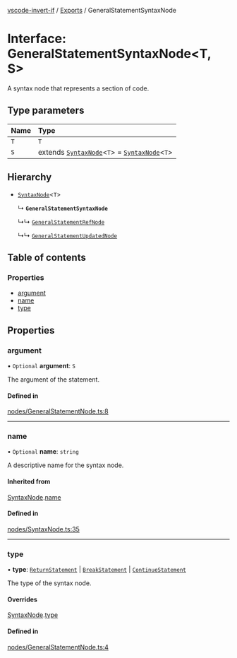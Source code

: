 [vscode-invert-if](../README.md) / [Exports](../modules.md) / GeneralStatementSyntaxNode

# Interface: GeneralStatementSyntaxNode<T, S\>

A syntax node that represents a section of code.

## Type parameters

| Name | Type |
| :------ | :------ |
| `T` | `T` |
| `S` | extends [`SyntaxNode`](SyntaxNode.md)<`T`\> = [`SyntaxNode`](SyntaxNode.md)<`T`\> |

## Hierarchy

- [`SyntaxNode`](SyntaxNode.md)<`T`\>

  ↳ **`GeneralStatementSyntaxNode`**

  ↳↳ [`GeneralStatementRefNode`](GeneralStatementRefNode.md)

  ↳↳ [`GeneralStatementUpdatedNode`](GeneralStatementUpdatedNode.md)

## Table of contents

### Properties

- [argument](GeneralStatementSyntaxNode.md#argument)
- [name](GeneralStatementSyntaxNode.md#name)
- [type](GeneralStatementSyntaxNode.md#type)

## Properties

### argument

• `Optional` **argument**: `S`

The argument of the statement.

#### Defined in

[nodes/GeneralStatementNode.ts:8](https://github.com/1nVitr0/plugin-vscode-invert-if/blob/d1df971/packages/api/src/nodes/GeneralStatementNode.ts#L8)

___

### name

• `Optional` **name**: `string`

A descriptive name for the syntax node.

#### Inherited from

[SyntaxNode](SyntaxNode.md).[name](SyntaxNode.md#name)

#### Defined in

[nodes/SyntaxNode.ts:35](https://github.com/1nVitr0/plugin-vscode-invert-if/blob/d1df971/packages/api/src/nodes/SyntaxNode.ts#L35)

___

### type

• **type**: [`ReturnStatement`](../enums/SyntaxNodeType.md#returnstatement) \| [`BreakStatement`](../enums/SyntaxNodeType.md#breakstatement) \| [`ContinueStatement`](../enums/SyntaxNodeType.md#continuestatement)

The type of the syntax node.

#### Overrides

[SyntaxNode](SyntaxNode.md).[type](SyntaxNode.md#type)

#### Defined in

[nodes/GeneralStatementNode.ts:4](https://github.com/1nVitr0/plugin-vscode-invert-if/blob/d1df971/packages/api/src/nodes/GeneralStatementNode.ts#L4)
